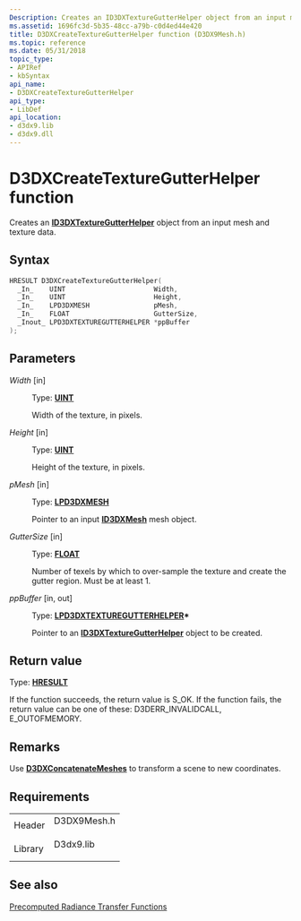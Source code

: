```yaml
---
Description: Creates an ID3DXTextureGutterHelper object from an input mesh and texture data.
ms.assetid: 1696fc3d-5b35-48cc-a79b-c0d4ed44e420
title: D3DXCreateTextureGutterHelper function (D3DX9Mesh.h)
ms.topic: reference
ms.date: 05/31/2018
topic_type: 
- APIRef
- kbSyntax
api_name: 
- D3DXCreateTextureGutterHelper
api_type: 
- LibDef
api_location: 
- d3dx9.lib
- d3dx9.dll
---
```


# D3DXCreateTextureGutterHelper function

Creates an [**ID3DXTextureGutterHelper**](id3dxtexturegutterhelper.md) object from an input mesh and texture data.

## Syntax


```C++
HRESULT D3DXCreateTextureGutterHelper(
  _In_    UINT                      Width,
  _In_    UINT                      Height,
  _In_    LPD3DXMESH                pMesh,
  _In_    FLOAT                     GutterSize,
  _Inout_ LPD3DXTEXTUREGUTTERHELPER *ppBuffer
);
```



## Parameters

<dl> <dt>

*Width* \[in\]
</dt> <dd>

Type: **[**UINT**](https://msdn.microsoft.com/library/Aa383751(v=VS.85).aspx)**

Width of the texture, in pixels.

</dd> <dt>

*Height* \[in\]
</dt> <dd>

Type: **[**UINT**](https://msdn.microsoft.com/library/Aa383751(v=VS.85).aspx)**

Height of the texture, in pixels.

</dd> <dt>

*pMesh* \[in\]
</dt> <dd>

Type: **[**LPD3DXMESH**](id3dxmesh.md)**

Pointer to an input [**ID3DXMesh**](id3dxmesh.md) mesh object.

</dd> <dt>

*GutterSize* \[in\]
</dt> <dd>

Type: **[**FLOAT**](https://msdn.microsoft.com/library/Aa383751(v=VS.85).aspx)**

Number of texels by which to over-sample the texture and create the gutter region. Must be at least 1.

</dd> <dt>

*ppBuffer* \[in, out\]
</dt> <dd>

Type: **[**LPD3DXTEXTUREGUTTERHELPER**](id3dxtexturegutterhelper.md)\***

Pointer to an [**ID3DXTextureGutterHelper**](id3dxtexturegutterhelper.md) object to be created.

</dd> </dl>

## Return value

Type: **[**HRESULT**](https://msdn.microsoft.com/library/Bb401631(v=MSDN.10).aspx)**

If the function succeeds, the return value is S\_OK. If the function fails, the return value can be one of these: D3DERR\_INVALIDCALL, E\_OUTOFMEMORY.

## Remarks

Use [**D3DXConcatenateMeshes**](d3dxconcatenatemeshes.md) to transform a scene to new coordinates.

## Requirements



|                    |                                                                                        |
|--------------------|----------------------------------------------------------------------------------------|
| Header<br/>  | <dl> <dt>D3DX9Mesh.h</dt> </dl> |
| Library<br/> | <dl> <dt>D3dx9.lib</dt> </dl>   |



## See also

<dl> <dt>

[Precomputed Radiance Transfer Functions](dx9-graphics-reference-d3dx-functions-prt.md)
</dt> </dl>

 

 




